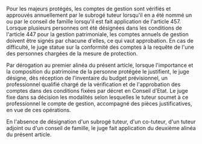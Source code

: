 Pour les majeurs protégés, les comptes de gestion sont vérifiés et approuvés annuellement par le subrogé tuteur lorsqu'il en a été nommé un ou par le conseil de famille lorsqu'il est fait application de l'article 457. Lorsque plusieurs personnes ont été désignées dans les conditions de l'article 447 pour la gestion patrimoniale, les comptes annuels de gestion doivent être signés par chacune d'elles, ce qui vaut approbation. En cas de difficulté, le juge statue sur la conformité des comptes à la requête de l'une des personnes chargées de la mesure de protection.   

  
Par dérogation au premier alinéa du présent article, lorsque l'importance et la composition du patrimoine de la personne protégée le justifient, le juge désigne, dès réception de l'inventaire du budget prévisionnel, un professionnel qualifié chargé de la vérification et de l'approbation des comptes dans des conditions fixées par décret en Conseil d'Etat. Le juge fixe dans sa décision les modalités selon lesquelles le tuteur soumet à ce professionnel le compte de gestion, accompagné des pièces justificatives, en vue de ces opérations.   

  
En l'absence de désignation d'un subrogé tuteur, d'un co-tuteur, d'un tuteur adjoint ou d'un conseil de famille, le juge fait application du deuxième alinéa du présent article.

